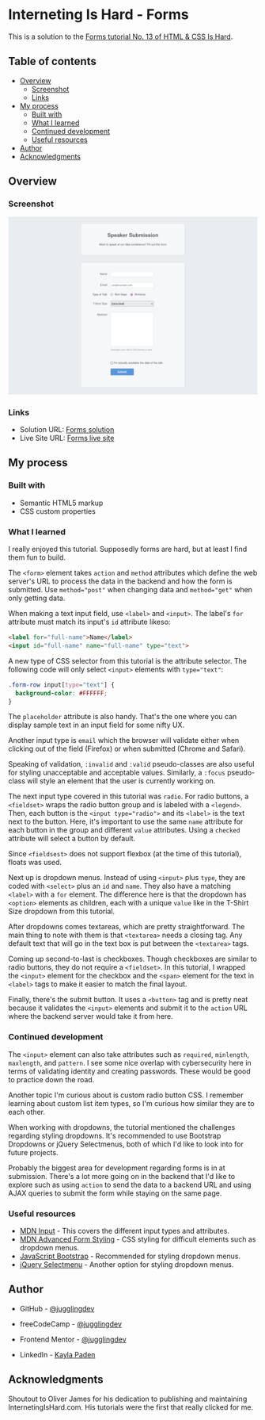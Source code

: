 # Interneting Is Hard - Forms

This is a solution to the [Forms tutorial No. 13 of HTML & CSS Is Hard](https://www.internetingishard.com/html-and-css/forms/).

## Table of contents

- [Overview](#overview)
  - [Screenshot](#screenshot)
  - [Links](#links)
- [My process](#my-process)
  - [Built with](#built-with)
  - [What I learned](#what-i-learned)
  - [Continued development](#continued-development)
  - [Useful resources](#useful-resources)
- [Author](#author)
- [Acknowledgments](#acknowledgments)

## Overview

### Screenshot

![Forms screenshot](./forms.png)

### Links

- Solution URL: [Forms solution](https://github.com/jugglingdev/forms)
- Live Site URL: [Forms live site](https://jugglingdev.github.io/forms/)

## My process

### Built with

- Semantic HTML5 markup
- CSS custom properties

### What I learned

I really enjoyed this tutorial.  Supposedly forms are hard, but at least I find them fun to build.

The `<form>` element takes `action` and `method` attributes which define the web server's URL to process the data in the backend and how the form is submitted.  Use `method="post"` when changing data and `method="get"` when only getting data.

When making a text input field, use `<label>` and `<input>`.  The label's `for` attribute must match its input's `id` attribute likeso:

```html
<label for="full-name">Name</label>
<input id="full-name" name="full-name" type="text">
```

A new type of CSS selector from this tutorial is the attribute selector.  The following code will only select `<input>` elements with `type="text"`:

```css
.form-row input[type="text"] {
  background-color: #FFFFFF;
}
```

The `placeholder` attribute is also handy.  That's the one where you can display sample text in an input field for some nifty UX.

Another input type is `email` which the browser will validate either when clicking out of the field (Firefox) or when submitted (Chrome and Safari).

Speaking of validation, `:invalid` and `:valid` pseudo-classes are also useful for styling unacceptable and acceptable values.  Similarly, a `:focus` pseudo-class will style an element that the user is currently working on.

The next input type covered in this tutorial was `radio`.  For radio buttons, a `<fieldset>` wraps the radio button group and is labeled with a `<legend>`.  Then, each button is the `<input type="radio">` and its `<label>` is the text next to the button.  Here, it's important to use the same `name` attribute for each button in the group and different `value` attributes.  Using a `checked` attribute will select a button by default.

Since `<fieldsest>` does not support flexbox (at the time of this tutorial), floats was used.

Next up is dropdown menus.  Instead of using `<input>` plus `type`, they are coded with `<select>` plus an `id` and `name`.  They also have a matching `<label>` with a `for` element.  The difference here is that the dropdown has `<option>` elements as children, each with a unique `value` like in the T-Shirt Size dropdown from this tutorial.


After dropdowns comes textareas, which are pretty straightforward.  The main thing to note with them is that `<textarea>` needs a closing tag.  Any default text that will go in the text box is put between the `<textarea>` tags.

Coming up second-to-last is checkboxes.  Though checkboxes are similar to radio buttons, they do not require a `<fieldset>`.  In this tutorial, I wrapped the `<input>` element for the checkbox and the `<span>` element for the text in `<label>` tags to make it easier to match the final layout.

Finally, there's the submit button.  It uses a `<button>` tag and is pretty neat because it validates the `<input>` elements and submit it to the `action` URL where the backend server would take it from here.

### Continued development

The `<input>` element can also take attributes such as `required`, `minlength`, `maxlength`, and `pattern`.  I see some nice overlap with cybersecurity here in terms of validating identity and creating passwords.  These would be good to practice down the road.

Another topic I'm curious about is custom radio button CSS.  I remember learning about custom list item types, so I'm curious how similar they are to each other.

When working with dropdowns, the tutorial mentioned the challenges regarding styling dropdowns.  It's recommended to use Bootstrap Dropdowns or jQuery Selectmenus, both of which I'd like to look into for future projects.

Probably the biggest area for development regarding forms is in at submission.  There's a lot more going on in the backend that I'd like to explore such as using `action` to send the data to a backend URL and using AJAX queries to submit the form while staying on the same page.

### Useful resources

- [MDN Input](https://developer.mozilla.org/en-US/docs/Web/HTML/Element/input) - This covers the different input types and attributes.
- [MDN Advanced Form Styling](https://developer.mozilla.org/en-US/docs/Learn/Forms/Advanced_form_styling#Dealing_with_the_select_nightmare) - CSS styling for difficult elements such as dropdown menus.
- [JavaScript Bootstrap](https://getbootstrap.com/docs/3.4/javascript/) - Recommended for styling dropdown menus.
- [jQuery Selectmenu](https://jqueryui.com/selectmenu/#default) - Another option for styling dropdown menus.

## Author

- GitHub - [@jugglingdev](https://github.com/jugglingdev)

- freeCodeCamp - [@jugglingdev](https://www.freecodecamp.org/jugglingdev)

- Frontend Mentor - [@jugglingdev](https://www.frontendmentor.io/profile/jugglingdev)

- LinkedIn - [Kayla Paden](https://www.linkedin.com/in/kayla-marie-paden)

## Acknowledgments

Shoutout to Oliver James for his dedication to publishing and maintaining InternetingIsHard.com.  His tutorials were the first that really clicked for me.